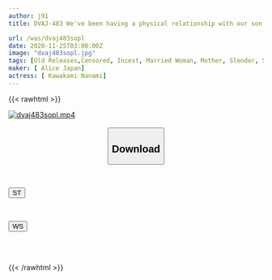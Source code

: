 ```yaml
---
author: j91
title: DVAJ-483 We've been having a physical relationship with our son for three years, and recently her husband has been suspicious of us. Even if I try to break off the relationship now, my son, who is around that age, won't listen to me, and steals my girlfriend's husband's attention and asks for my body. What should I do... Nanami Kawakami

url: /was/dvaj483sopl
date: 2020-11-25T03:00:00Z
image: "dvaj483sopl.jpg"
tags: [Old Releases,Censored, Incest, Married Woman, Mother, Slender, Solowork]
maker: [ Alice Japan]
actress: [ Kawakami Nanami]
---
```



{{< rawhtml >}}

<div class="video" data-videoid="1ArazKbbP3UeYox">
    <a href="javascript:;">
        <img src="/was/dvaj483sopl/dvaj483sopl.jpg" width="WIDTH" height="HEIGHT" alt="dvaj483sopl.mp4" loading="lazy">
    </a>
</div>

<script type="text/javascript" src="https://j91.asia/asset/on-demand-st.js"></script>

<br>
  <link rel="stylesheet" href="https://j91.asia/asset/bs5.css">
  
  <center>
  <button class="btn btn-primary" type="button" data-bs-toggle="collapse" data-bs-target=".multi-collapse" aria-expanded="false" aria-controls="multiCollapseExample1 multiCollapseExample2"><h2>Download</h2></button></center>
</p>
<div class="row">
  <div class="col">
    <div class="collapse multi-collapse" id="multiCollapseExample1">
      <div class="card card-body">
	      	      <br>
<div class="buttons">  
<p><a href="https://streamtape.to/v/1ArazKbbP3UeYox" target="_blank"><button class="btn-hover color-3"><i class="fa fa-download"></i> ST</button></a></p></div>
    </div>
  </div>
</div>
  <div class="col">
    <div class="collapse multi-collapse" id="multiCollapseExample2">
      <div class="card card-body">
	      <br>
<div class="buttons">
<p><a href="https://wolfstream.tv/ui8z9bxlirhi" target="_blank"><button class="btn-hover color-8"><i class="fa fa-download"></i> WS</button></a></p></div>
<br><br>
      </div>
    </div>
  </div>
</div>

{{< /rawhtml >}}